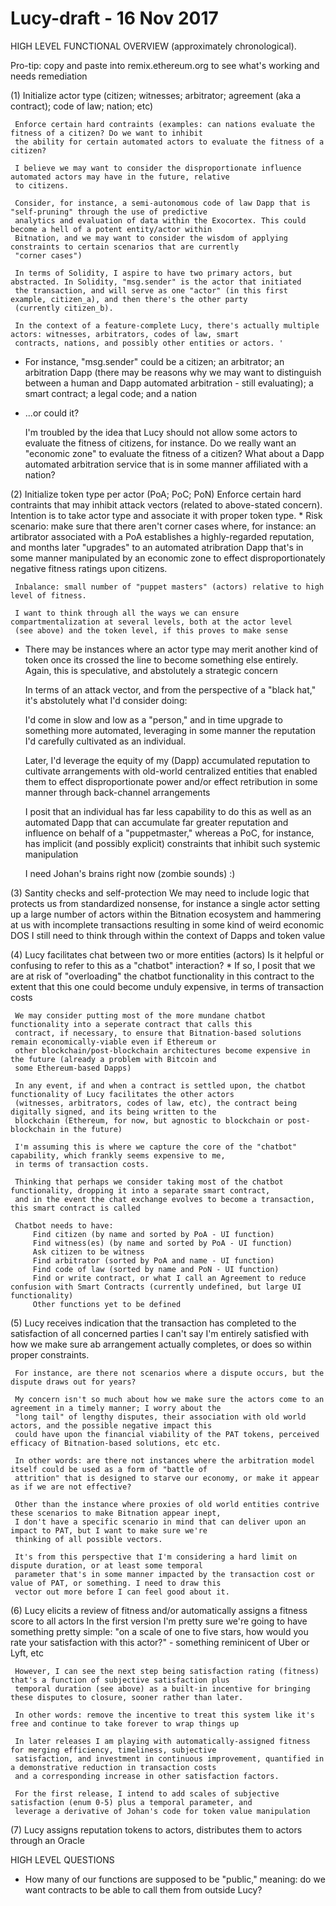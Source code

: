 # Lucy-draft - 16 Nov 2017


HIGH LEVEL FUNCTIONAL OVERVIEW (approximately chronological). 

Pro-tip: copy and paste into remix.ethereum.org to see what's working and needs remediation

(1) Initialize actor type (citizen; witnesses; arbitrator; agreement (aka a contract); code of law; nation; etc)

     Enforce certain hard contraints (examples: can nations evaluate the fitness of a citizen? Do we want to inhibit
     the ability for certain automated actors to evaluate the fitness of a citizen? 

     I believe we may want to consider the disproportionate influence automated actors may have in the future, relative 
     to citizens. 

     Consider, for instance, a semi-autonomous code of law Dapp that is "self-pruning" through the use of predictive 
     analytics and evaluation of data within the Exocortex. This could become a hell of a potent entity/actor within 
     Bitnation, and we may want to consider the wisdom of applying constraints to certain scenarios that are currently 
     "corner cases")

     In terms of Solidity, I aspire to have two primary actors, but abstracted. In Solidity, "msg.sender" is the actor that initiated
     the transaction, and will serve as one "actor" (in this first example, citizen_a), and then there's the other party 
     (currently citizen_b).

     In the context of a feature-complete Lucy, there's actually multiple actors: witnesses, arbitrators, codes of law, smart
     contracts, nations, and possibly other entities or actors. '
 *
     For instance, "msg.sender" could be a citizen; an arbitrator; an arbitration Dapp (there may be reasons why we may want to
     distinguish between a human and Dapp automated arbitration - still evaluating); a smart contract; a legal code; and a nation
 *
     ...or could it? 

     I'm troubled by the idea that Lucy should not allow some actors to evaluate the fitness of citizens, for 
     instance. Do we really want an "economic zone" to evaluate the fitness of a citizen? What about a Dapp automated 
     arbitration service that is in some manner affiliated with a nation?

(2) Initialize token type per actor (PoA; PoC; PoN)
     Enforce certain hard contraints that may inhibit attack vectors (related to above-stated concern). Intention is to 
     take actor type and associate it with proper token type.
 *
     Risk scenario: make sure that there aren't corner cases where, for instance: an artibrator associated with
     a PoA establishes a highly-regarded reputation, and months later "upgrades" to an automated atribration 
     Dapp that's in some manner manipulated by an economic zone to effect disproportionately negative 
     fitness ratings upon citizens. 

     Inbalance: small number of "puppet masters" (actors) relative to high level of fitness. 

     I want to think through all the ways we can ensure compartmentalization at several levels, both at the actor level 
     (see above) and the token level, if this proves to make sense
 *
     There may be instances where an actor type may merit another kind of token once its crossed the line to become 
     something else entirely. Again, this is speculative, and abstolutely a strategic concern
 
     In terms of an attack vector, and from the perspective of a "black hat," it's abstolutely what I'd consider doing: 

     I'd come in slow and low as a "person," and in time upgrade to something more automated, leveraging in some manner 
     the reputation I'd carefully cultivated as an individual. 

     Later, I'd leverage the equity of my (Dapp) accumulated reputation to cultivate arrangements with old-world centralized 
     entities that enabled them to effect disproportionate power and/or effect retribution in some manner through
     back-channel arrangements

     I posit that an individual has far less capability to do this as well as an automated Dapp that can accumulate far
     greater reputation and influence on behalf of a "puppetmaster," whereas a PoC, for instance, has implicit (and possibly
     explicit) constraints that inhibit such systemic manipulation

     I need Johan's brains right now (zombie sounds)  :)

(3) Santity checks and self-protection 
     We may need to include logic that protects us from standardized nonsense, for instance a single actor setting 
     up a large number of actors within the Bitnation ecosystem and hammering at us with incomplete transactions
     resulting in some kind of weird economic DOS I still need to think through within the context of Dapps and
     token value

(4) Lucy facilitates chat between two or more entities (actors)
     Is it helpful or confusing to refer to this as a "chatbot" interaction?
 *
     If so, I posit that we are at risk of "overloading" the chatbot functionality in this 
     contract to the extent that this one could become unduly expensive, in terms of transaction costs

     We may consider putting most of the more mundane chatbot functionality into a seperate contract that calls this 
     contract, if necessary, to ensure that Bitnation-based solutions remain economically-viable even if Ethereum or
     other blockchain/post-blockchain architectures become expensive in the future (already a problem with Bitcoin and 
     some Ethereum-based Dapps)

     In any event, if and when a contract is settled upon, the chatbot functionality of Lucy facilitates the other actors
     (witnesses, arbitrators, codes of law, etc), the contract being digitally signed, and its being written to the 
     blockchain (Ethereum, for now, but agnostic to blockchain or post-blockchain in the future)

     I'm assuming this is where we capture the core of the "chatbot" capability, which frankly seems expensive to me, 
     in terms of transaction costs.

     Thinking that perhaps we consider taking most of the chatbot functionality, dropping it into a separate smart contract, 
     and in the event the chat exchange evolves to become a transaction, this smart contract is called

     Chatbot needs to have:
         Find citizen (by name and sorted by PoA - UI function)
         Find witness(es) (by name and sorted by PoA - UI function)
         Ask citizen to be witness
         Find arbitrator (sorted by PoA and name - UI function)
         Find code of law (sorted by name and PoN - UI function)
         Find or write contract, or what I call an Agreement to reduce confusion with Smart Contracts (currently undefined, but large UI functionality)
         Other functions yet to be defined



(5) Lucy receives indication that the transaction has completed to the satisfaction of all concerned parties 
     I can't say I'm entirely satisfied with how we make sure ab arrangement actually completes, or does so within proper constraints. 

     For instance, are there not scenarios where a dispute occurs, but the dispute draws out for years? 

     My concern isn't so much about how we make sure the actors come to an agreement in a timely manner; I worry about the
     "long tail" of lengthy disputes, their association with old world actors, and the possible negative impact this
     could have upon the financial viability of the PAT tokens, perceived efficacy of Bitnation-based solutions, etc etc. 

     In other words: are there not instances where the arbitration model itself could be used as a form of "battle of 
     attrition" that is designed to starve our economy, or make it appear as if we are not effective?

     Other than the instance where proxies of old world entities contrive these scenarios to make Bitnation appear inept, 
     I don't have a specific scenario in mind that can deliver upon an impact to PAT, but I want to make sure we're 
     thinking of all possible vectors. 

     It's from this perspective that I'm considering a hard limit on dispute duration, or at least some temporal 
     parameter that's in some manner impacted by the transaction cost or value of PAT, or something. I need to draw this 
     vector out more before I can feel good about it.



(6) Lucy elicits a review of fitness and/or automatically assigns a fitness score to all actors 
     In the first version I'm pretty sure we're going to have something pretty simple: "on a scale of one to five stars,
     how would you rate your satisfaction with this actor?" - something reminicent of Uber or Lyft, etc 

     However, I can see the next step being satisfaction rating (fitness) that's a function of subjective satisfaction plus
     temporal duration (see above) as a built-in incentive for bringing these disputes to closure, sooner rather than later.

     In other words: remove the incentive to treat this system like it's free and continue to take forever to wrap things up 

     In later releases I am playing with automatically-assigned fitness for merging efficiency, timeliness, subjective
     satisfaction, and investment in continuous improvement, quantified in a demonstrative reduction in transaction costs 
     and a corresponding increase in other satisfaction factors.

     For the first release, I intend to add scales of subjective satisfaction (enum 0-5) plus a temporal parameter, and 
     leverage a derivative of Johan's code for token value manipulation


(7) Lucy assigns reputation tokens to actors, distributes them to actors through an Oracle 
     

HIGH LEVEL QUESTIONS 

 - How many of our functions are supposed to be "public," meaning: do we want contracts to be able to call them from 
     outside Lucy?



